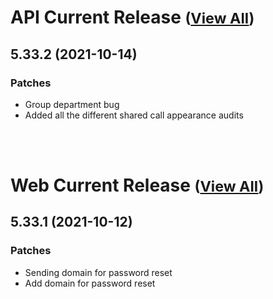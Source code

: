 
# API Current Release <small>([View All](/API.md))</small>
## 5.33.2 (2021-10-14)
### Patches 

- Group department bug
- Added all the different shared call appearance audits

<br><br>
# Web Current Release <small>([View All](/Web.md))</small>
## 5.33.1 (2021-10-12)
### Patches 

- Sending domain for password reset
- Add domain for password reset

  